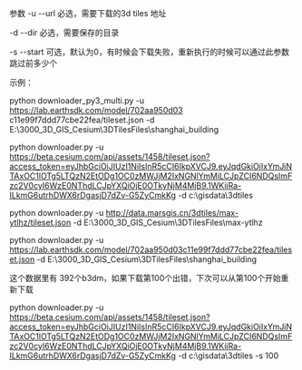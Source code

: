 


参数
   -u --url  必选，需要下载的3d tiles 地址

   -d --dir  必选，需要保存的目录

   -s --start 可选，默认为0，有时候会下载失败，重新执行的时候可以通过此参数跳过前多少个

示例：

python downloader_py3_multi.py -u https://lab.earthsdk.com/model/702aa950d03
c11e99f7ddd77cbe22fea/tileset.json -d E:\3000_3D_GIS_Cesium\3DTilesFiles\shanghai_building

python downloader.py -u https://beta.cesium.com/api/assets/1458/tileset.json?access_token=eyJhbGciOiJIUzI1NiIsInR5cCI6IkpXVCJ9.eyJqdGkiOiIxYmJiNTAxOC1lOTg5LTQzN2EtODg1OC0zMWJjM2IxNGNlYmMiLCJpZCI6NDQsImFzc2V0cyI6WzE0NThdLCJpYXQiOjE0OTkyNjM4MjB9.1WKijRa-ILkmG6utrhDWX6rDgasjD7dZv-G5ZyCmkKg -d c:\gisdata\3dtiles  


python downloader.py -u http://data.marsgis.cn/3dtiles/max-ytlhz/tileset.json -d E:\3000_3D_GIS_Cesium\3DTilesFiles\max-ytlhz  

python downloader.py -u https://lab.earthsdk.com/model/702aa950d03c11e99f7ddd77cbe22fea/tileset.json -d E:\3000_3D_GIS_Cesium\3DTilesFiles\shanghai_building 
 

这个数据里有 392个b3dm，如果下载第100个出错，下次可以从第100个开始重新下载


python downloader.py -u https://beta.cesium.com/api/assets/1458/tileset.json?access_token=eyJhbGciOiJIUzI1NiIsInR5cCI6IkpXVCJ9.eyJqdGkiOiIxYmJiNTAxOC1lOTg5LTQzN2EtODg1OC0zMWJjM2IxNGNlYmMiLCJpZCI6NDQsImFzc2V0cyI6WzE0NThdLCJpYXQiOjE0OTkyNjM4MjB9.1WKijRa-ILkmG6utrhDWX6rDgasjD7dZv-G5ZyCmkKg -d c:\gisdata\3dtiles -s 100